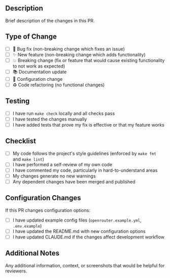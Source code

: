 ## Description

Brief description of the changes in this PR.

## Type of Change

- [ ] 🐛 Bug fix (non-breaking change which fixes an issue)
- [ ] ✨ New feature (non-breaking change which adds functionality)  
- [ ] 💥 Breaking change (fix or feature that would cause existing functionality to not work as expected)
- [ ] 📚 Documentation update
- [ ] 🔧 Configuration change
- [ ] ♻️ Code refactoring (no functional changes)

## Testing

- [ ] I have run `make check` locally and all checks pass
- [ ] I have tested the changes manually
- [ ] I have added tests that prove my fix is effective or that my feature works

## Checklist

- [ ] My code follows the project's style guidelines (enforced by `make fmt` and `make lint`)
- [ ] I have performed a self-review of my own code
- [ ] I have commented my code, particularly in hard-to-understand areas
- [ ] My changes generate no new warnings
- [ ] Any dependent changes have been merged and published

## Configuration Changes

If this PR changes configuration options:

- [ ] I have updated example config files (`openrouter.example.yml`, `.env.example`)
- [ ] I have updated the README.md with new configuration options
- [ ] I have updated CLAUDE.md if the changes affect development workflow

## Additional Notes

Any additional information, context, or screenshots that would be helpful for reviewers.